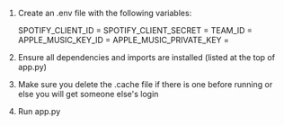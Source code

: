 1. Create an .env file with the following variables:

     SPOTIFY_CLIENT_ID =
     SPOTIFY_CLIENT_SECRET =
     TEAM_ID =
     APPLE_MUSIC_KEY_ID =
     APPLE_MUSIC_PRIVATE_KEY =

2. Ensure all dependencies and imports are installed (listed at the top of app.py)

3. Make sure you delete the .cache file if there is one before running or else you will get someone else's login

4. Run app.py
   
   
     
